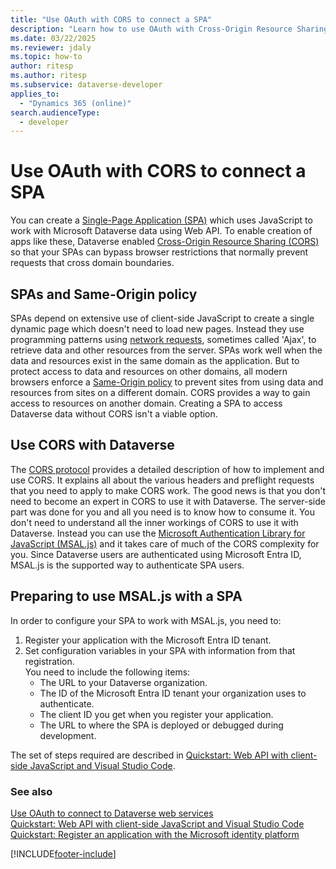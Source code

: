 ```yaml
---
title: "Use OAuth with CORS to connect a SPA"
description: "Learn how to use OAuth with Cross-Origin Resource Sharing (CORS) to connect a Single-Page Application (SPA) that connects to Microsoft Dataverse using the Web API and JavaScript."
ms.date: 03/22/2025
ms.reviewer: jdaly
ms.topic: how-to
author: ritesp
ms.author: ritesp
ms.subservice: dataverse-developer
applies_to: 
  - "Dynamics 365 (online)"
search.audienceType: 
  - developer
---
```


# Use OAuth with CORS to connect a SPA

You can create a [Single-Page Application (SPA)](https://developer.mozilla.org/docs/Glossary/SPA) which uses JavaScript to work with Microsoft Dataverse data using Web API. To enable creation of apps like these, Dataverse enabled [Cross-Origin Resource Sharing (CORS)](https://developer.mozilla.org/docs/Web/HTTP/Guides/CORS) so that your SPAs can bypass browser restrictions that normally prevent requests that cross domain boundaries.
  
<a name="bkmk_Spas_and_same_origin_policy"></a> 
  
## SPAs and Same-Origin policy  

SPAs depend on extensive use of client-side JavaScript to create a single dynamic page which doesn't need to load new pages. Instead they use programming patterns using [network requests](https://developer.mozilla.org/docs/Learn_web_development/Core/Scripting/Network_requests), sometimes called 'Ajax', to retrieve data and other resources from the server. SPAs work well when the data and resources exist in the same domain as the application. But to protect access to data and resources on other domains, all modern browsers enforce a [Same-Origin policy](https://developer.mozilla.org/docs/Web/Security/Same-origin_policy) to prevent sites from using data and resources from sites on a different domain. CORS provides a way to gain access to resources on another domain. Creating a SPA to access Dataverse data without CORS isn't a viable option.
  
<a name="bkmk_use_cors"></a>

## Use CORS with Dataverse

The [CORS protocol](https://fetch.spec.whatwg.org/#http-cors-protocol) provides a detailed description of how to implement and use CORS. It explains all about the various headers and preflight requests that you need to apply to make CORS work. The good news is that you don't need to become an expert in CORS to use it with Dataverse. The server-side part was done for you and all you need is to know how to consume it. You don't need to understand all the inner workings of CORS to use it with Dataverse. Instead you can use the [Microsoft Authentication Library for JavaScript (MSAL.js)](/javascript/api/overview/msal-overview?view=msal-js-latest&preserve-view=true) and it takes care of much of the CORS complexity for you. Since Dataverse users are authenticated using Microsoft Entra ID, MSAL.js is the supported way to authenticate SPA users.

## Preparing to use MSAL.js with a SPA

In order to configure your SPA to work with MSAL.js, you need to:

1. Register your application with the Microsoft Entra ID tenant.
1. Set configuration variables in your SPA with information from that registration.  
   You need to include the following items: 
   - The URL to your Dataverse organization.
   - The ID of the Microsoft Entra ID tenant your organization uses to authenticate.
   - The client ID you get when you register your application.
   - The URL to where the SPA is deployed or debugged during development.

The set of steps required are described in [Quickstart: Web API with client-side JavaScript and Visual Studio Code](webapi/quick-start-js-spa.md).

### See also

[Use OAuth to connect to Dataverse web services](authenticate-oauth.md)   
[Quickstart: Web API with client-side JavaScript and Visual Studio Code](webapi/quick-start-js-spa.md)   
[Quickstart: Register an application with the Microsoft identity platform](/azure/active-directory/develop/quickstart-register-app)

[!INCLUDE[footer-include](../../includes/footer-banner.md)]
